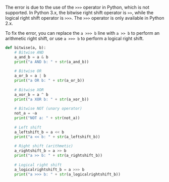 
The error is due to the use of the `>>>` operator in Python, which is not supported. In Python 3.x, the bitwise right shift operator is `>>`, while the logical right shift operator is `>>>`. The `>>>` operator is only available in Python 2.x.

To fix the error, you can replace the `a >>> b` line with `a >> b` to perform an arithmetic right shift, or use `a >>> b` to perform a logical right shift.
```py
def bitwise(a, b):
    # Bitwise AND
    a_and_b = a & b
    print("a AND b: " + str(a_and_b))
    
    # Bitwise OR
    a_or_b = a | b
    print("a OR b: " + str(a_or_b))
    
    # Bitwise XOR
    a_xor_b = a ^ b
    print("a XOR b: " + str(a_xor_b))
    
    # Bitwise NOT (unary operator)
    not_a = ~a
    print("NOT a: " + str(not_a))
    
    # Left shift
    a_leftshift_b = a << b
    print("a << b: " + str(a_leftshift_b))
    
    # Right shift (arithmetic)
    a_rightshift_b = a >> b
    print("a >> b: " + str(a_rightshift_b))
    
    # Logical right shift
    a_logicalrightshift_b = a >>> b
    print("a >>> b: " + str(a_logicalrightshift_b))
```
